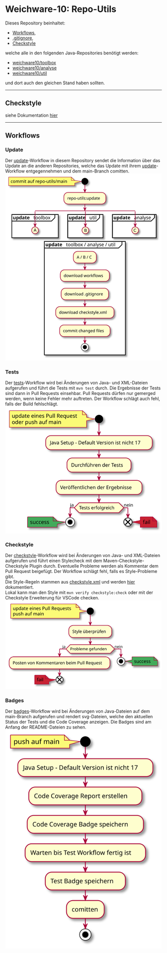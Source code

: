 # Weichware-10: Repo-Utils
Dieses Repository beinhaltet:
- [Workflows](workflows/),
- [.gitignore](.gitignore),
- [Checkstyle](checkstyle.xml)

welche alle in den folgenden Java-Repositories benötigt werden:
- [weichware10/toolbox](https://github.com/weichware10/toolbox)
- [weichware10/analyse](https://github.com/weichware10/analyse)
- [weichware10/util](https://github.com/weichware10/util)

und dort auch den gleichen Stand haben sollten.

---

## Checkstyle
siehe Dokumentation [hier](checkstyle.md)

---

## Workflows

### Update
Der [update](.github/workflows/update.yaml)-Workflow in diesem Repository sendet die Information über das Update an die anderen Repositories, welche das Update mit ihrem [update](workflows/update.yaml)-Workflow entgegennehmen und dem main-Branch comitten.  
![Activity-Diagramm update.yaml](diagrams/update.svg)

### Tests
Der [tests](workflows/tests.yaml)-Workflow wird bei Änderungen von Java- und XML-Dateien aufgerufen und führt die Tests mit `mvn test` durch. Die Ergebnisse der Tests sind dann in Pull Requests einsehbar. Pull Requests dürfen nur gemerged werden, wenn keine Fehler mehr auftreten. Der Workflow schlägt auch fehl, falls der Build fehlschlägt.  
![Activity-Diagramm tests.yaml](diagrams/tests.svg)

### Checkstyle
Der [checkstyle](workflows/checkstyle.yaml)-Workflow wird bei Änderungen von Java- und XML-Dateien aufgerufen und führt einen Stylecheck mit dem Maven-Checkstyle-Checkstyle Plugin durch. Eventuelle Probleme werden als Kommentar dem Pull Request beigefügt. Der Workflow schlägt fehl, falls es Style-Probleme gibt.  
Die Style-Regeln stammen aus [checkstyle.xml](checkstyle.xml) und werden [hier](checkstyle.md) dokumentiert.  
Lokal kann man den Style mit `mvn verify checkstyle:check` oder mit der Checkstyle Erweiterung für VSCode checken.  
![Activity-Diagramm checkstyle.yaml](diagrams/checkstyle.svg)

### Badges
Der [badges](workflows/badges.yaml)-Workflow wird bei Änderungen von Java-Dateien auf dem main-Branch aufgerufen und rendert svg-Dateien, welche den aktuellen Status der Tests und die Code Coverage anzeigen. Die Badges sind am Anfang der README-Dateien zu sehen.  
![Activity-Diagramm badges.yaml](diagrams/badges.svg)
